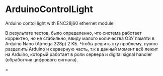 # ArduinoControlLight
Arduino contol light with ENC28j60 ethernet module

В результате тестов, было определенно, что система работает корректно, но не стабильно, ввиду малого количества ОЗУ памяти в Arduino Nano (Atmega 328p) 2 КБ.
Чтобы решить эту проблему, нужно разделить Arduino и серверную часть, т.к в данный момент всё лежит на Arduino, который работает в роли сервера и digital signal handler (обработчик цифрового сигнала).

=
